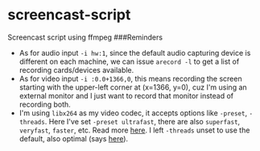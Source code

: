 # screencast-script
Screencast script using ffmpeg
###Reminders
- As for audio input `-i hw:1`, since the default audio capturing device is different on each machine, we can issue `arecord -l` to get a list of recording cards/devices available.
- As for video input `-i :0.0+1366,0`, this means recording the screen starting with the upper-left corner at (x=1366, y=0), cuz I'm using an external monitor and I just want to record that monitor instead of recording both.
- I'm using `libx264` as my video codec, it accepts options like `-preset`, `-threads`. Here I've set `-preset ultrafast`, there are also `superfast`, `veryfast`, `faster`, etc. Read more [here](https://trac.ffmpeg.org/wiki/Encode/H.264#a2.Chooseapreset). I left `-threads` unset to use the default, also optimal (says [here](http://superuser.com/a/726379)).
